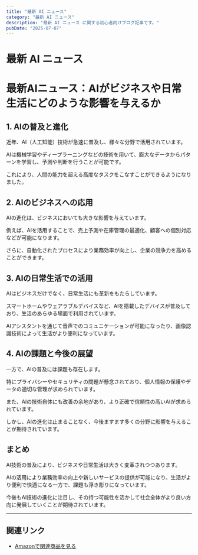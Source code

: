 ```yaml
---
title: "最新 AI ニュース"
category: "最新 AI ニュース"
description: "最新 AI ニュース に関する初心者向けブログ記事です。"
pubDate: "2025-07-07"
---
```


# 最新 AI ニュース

<h1>最新AIニュース：AIがビジネスや日常生活にどのような影響を与えるか</h1>

<h2>1. AIの普及と進化</h2>
<p>近年、AI（人工知能）技術が急速に普及し、様々な分野で活用されています。

AIは機械学習やディープラーニングなどの技術を用いて、膨大なデータからパターンを学習し、予測や判断を行うことが可能です。

これにより、人間の能力を超える高度なタスクをこなすことができるようになりました。

</p>

<h2>2. AIのビジネスへの応用</h2>
<p>AIの進化は、ビジネスにおいても大きな影響を与えています。

例えば、AIを活用することで、売上予測や在庫管理の最適化、顧客への個別対応などが可能になります。

さらに、自動化されたプロセスにより業務効率が向上し、企業の競争力を高めることができます。

</p>

<h2>3. AIの日常生活での活用</h2>
<p>AIはビジネスだけでなく、日常生活にも革新をもたらしています。

スマートホームやウェアラブルデバイスなど、AIを搭載したデバイスが普及しており、生活のあらゆる場面で利用されています。

AIアシスタントを通じて音声でのコミュニケーションが可能になったり、画像認識技術によって生活がより便利になっています。

</p>

<h2>4. AIの課題と今後の展望</h2>
<p>一方で、AIの普及には課題も存在します。

特にプライバシーやセキュリティの問題が懸念されており、個人情報の保護やデータの適切な管理が求められています。

また、AIの技術自体にも改善の余地があり、より正確で信頼性の高いAIが求められています。

しかし、AIの進化は止まることなく、今後ますます多くの分野に影響を与えることが期待されています。

</p>

<h2>まとめ</h2>
<p>AI技術の普及により、ビジネスや日常生活は大きく変革されつつあります。

AIの活用により業務効率の向上や新しいサービスの提供が可能になり、生活がより便利で快適になる一方で、課題も浮き彫りになっています。

今後もAI技術の進化に注目し、その持つ可能性を活かして社会全体がより良い方向に発展していくことが期待されています。

</p>

---

## 関連リンク

- [Amazonで関連商品を見る](https://www.amazon.co.jp/s?k=%E6%9C%80%E6%96%B0+AI+%E3%83%8B%E3%83%A5%E3%83%BC%E3%82%B9&tag=autowritehubai-22)
